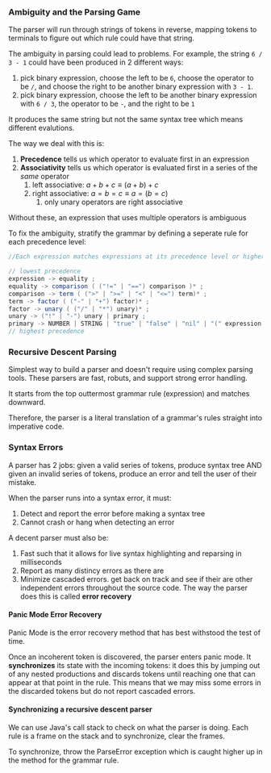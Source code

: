 ### Ambiguity and the Parsing Game

The parser will run through strings of tokens in reverse, mapping tokens to terminals to figure out which rule could have that string.

The ambiguity in parsing could lead to problems. For example, the string `6 / 3 - 1` could have been produced in 2 different ways:

1. pick binary expression, choose the left to be `6`, choose the operator to be `/`, and choose the right to be another binary expression with `3 - 1`.
2. pick binary expression, choose the left to be another binary expression with `6 / 3`, the operator to be `-`, and the right to be `1`

It produces the same string but not the same syntax tree which means different evalutions.

The way we deal with this is:
1. **Precedence** tells us which operator to evaluate first in an expression
2. **Associativity** tells us which operator is evaluated first in a series of the *same* operator
	1. left associative: $a + b + c \equiv (a + b) + c$
	2. right associative: $a = b = c \equiv a = (b = c)$
		1. only unary operators are right associative

Without these, an expression that uses multiple operators is ambiguous

To fix the ambiguity, stratify the grammar by defining a seperate rule for each precedence level:

```java
//Each expression matches expressions at its precedence level or higher

// lowest precedence
expression -> equality ;
equality -> comparison ( ("!=" | "==") comparison )* ;
comparison -> term ( (">" | ">=" | "<" | "<=") term)* ;
term -> factor ( ("-" | "+") factor)* ;
factor -> unary ( ("/" | "*") unary)* ;
unary -> ("!" | "-") unary | primary ;
primary -> NUMBER | STRING | "true" | "false" | "nil" | "(" expression ")" ;
// highest precedence
```

### Recursive Descent Parsing

Simplest way to build a parser and doesn't require using complex parsing tools. These parsers are fast, robuts,
and support strong error handling.

It starts from the top outtermost grammar rule (expression) and matches downward.

Therefore, the parser is a literal translation of a grammar's rules straight into imperative code.

### Syntax Errors

A parser has 2 jobs: given a valid series of tokens, produce syntax tree AND given an invalid series of tokens, produce an error and tell the user of their mistake.

When the parser runs into a syntax error, it must:
1. Detect and report the error before making a syntax tree
2. Cannot crash or hang when detecting an error

A decent parser must also be:
1. Fast such that it allows for live syntax highlighting and reparsing in milliseconds
2. Report as many distincy errors as there are
3. Minimize cascaded errors. get back on track and see if their are other independent errors throughout the source code. The way the parser does this is called **error recovery**

#### Panic Mode Error Recovery

Panic Mode is the error recovery method that has best withstood the test of time.

Once an incoherent token is discovered, the parser enters panic mode. It **synchronizes** its state with the incoming tokens: it does this by jumping out of any nested productions and discards tokens until reaching one that can appear at that point in the rule. This means that we may miss some errors in the discarded tokens but do not report cascaded errors.

#### Synchronizing a recursive descent parser

We can use Java's call stack to check on what the parser is doing. Each rule is a frame on the stack and to synchronize, clear the frames.

To synchronize, throw the ParseError exception which is caught higher up in the method for the grammar rule.

